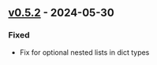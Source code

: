 ## [v0.5.2](https://pypi.org/project/amsdal_utils/0.5.2/) - 2024-05-30

### Fixed

- Fix for optional nested lists in dict types
